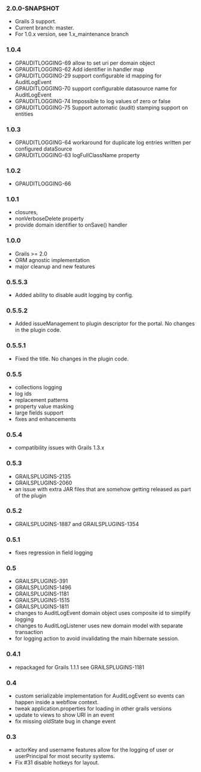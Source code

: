 ### 2.0.0-SNAPSHOT 

*   Grails 3 support.
*   Current branch: master. 
*   For 1.0.x version, see 1.x_maintenance branch

### 1.0.4 

*   GPAUDITLOGGING-69 allow to set uri per domain object
*   GPAUDITLOGGING-62 Add identifier in handler map
*   GPAUDITLOGGING-29 support configurable id mapping for AuditLogEvent
*   GPAUDITLOGGING-70 support configurable datasource name for AuditLogEvent
*   GPAUDITLOGGING-74 Impossible to log values of zero or false
*   GPAUDITLOGGING-75 Support automatic (audit) stamping support on entities

### 1.0.3 

*   GPAUDITLOGGING-64 workaround for duplicate log entries written per configured dataSource
*   GPAUDITLOGGING-63 logFullClassName property
     
### 1.0.2 

*   GPAUDITLOGGING-66


### 1.0.1 

*   closures, 
*   nonVerboseDelete property 
*   provide domain identifier to onSave() handler

### 1.0.0 

*   Grails >= 2.0 
*   ORM agnostic implementation
*   major cleanup and new features


### 0.5.5.3 

*   Added ability to disable audit logging by config.


### 0.5.5.2 

*   Added issueManagement to plugin descriptor for the portal. No changes in the plugin code.

### 0.5.5.1 

*   Fixed the title. No changes in the plugin code.

###  0.5.5   

*   collections logging
*   log ids
*   replacement patterns
*   property value masking
*   large fields support
*   fixes and enhancements

###  0.5.4   

*   compatibility issues with Grails 1.3.x


###  0.5.3   

*   GRAILSPLUGINS-2135 
*   GRAILSPLUGINS-2060 
*   an issue with extra JAR files that are somehow getting released as part of the plugin


### 0.5.2   

*   GRAILSPLUGINS-1887 and GRAILSPLUGINS-1354

### 0.5.1   

*   fixes regression in field logging

### 0.5
     
*   GRAILSPLUGINS-391
*   GRAILSPLUGINS-1496
*   GRAILSPLUGINS-1181
*   GRAILSPLUGINS-1515
*   GRAILSPLUGINS-1811
*   changes to AuditLogEvent domain object uses composite id to simplify logging
*   changes to AuditLogListener uses new domain model with separate transaction
*   for logging action to avoid invalidating the main hibernate session.
    
### 0.4.1 

*   repackaged for Grails 1.1.1 see GRAILSPLUGINS-1181

### 0.4

*   custom serializable implementation for AuditLogEvent so events can happen inside a webflow context.
*   tweak application.properties for loading in other grails versions
*   update to views to show URI in an event
*   fix missing oldState bug in change event

### 0.3

*   actorKey and username features allow for the logging of user or userPrincipal for most security systems.
*   Fix #31 disable hotkeys for layout.